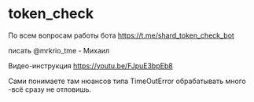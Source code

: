 # token_check

По всем вопросам работы бота
https://t.me/shard_token_check_bot

писать @mrkrio_tme - Михаил

Видео-инструкция https://youtu.be/FJpuE3bpEb8

Сами понимаете там нюансов типа TimeOutError обрабатывать много -всё сразу не отловишь.
